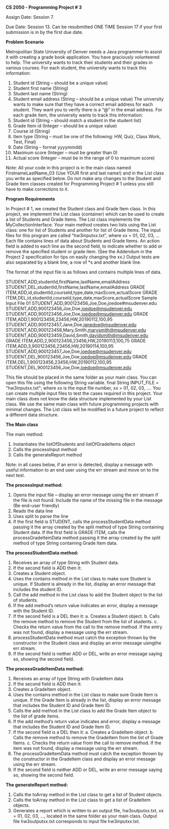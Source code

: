 **CS 2050 - Programming Project # 3**

Assign Date: Session 7.

Due Date:  Session 13. Can be resubmitted ONE TIME Session 17 if your first submission is in by the first due date.

**Problem Scenario**


Metropolitan State University of Denver needs a Java programmer to assist it with creating a grade book application. You have graciously volunteered to help. The university wants to track their students and their grades in various courses. For each student, the university wants to track this information:
1.	Student id (String – should be a unique value)
2.	Student first name (String)
3.	Student last name (String)
4.	Student email address (String – should be a unique value)
The university wants to make sure that they have a correct email address for each student. They want you to verify there is a “@” in the email address.
For each grade item, the university wants to track this information:
1.	Student id (String – should match a student in the student list)
2.	Grade Item id (Integer – should be a unique value)
3.	Course id (String)
4.	Item type (String – must be one of the following: HW, Quiz, Class Work, Test, Final)
5.	Date (String – format yyyymmdd)
6.	Maximum score (Integer – must be greater than 0)
7.	Actual score (Integer – must be in the range of 0 to maximum score)

Note: All your code in this project is in the main class named
	FirstnameLastName_03	(Use YOUR first and last name!)
and in the List class you write as specified below. Do not make any changes to the Student and Grade Item classes created for Programming Project # 1 unless you still have to make corrections to it.

**Program Requirements**

In Project # 1, we created the Student class and Grade Item class.  In this project, we implement the List class (container) which can be used to create a list of Students and Grade Items.
The List class implements the MyCollectionInterface. Your main method creates two lists using the List class: one for list of Students and another for list of Grade Items.
The input files for this program are called “hw3inputxx.txt”, where xx = 01, 02, 03, … Each file contains lines of data about Students and Grade Items. An action field is added to each line as the second field, to indicate whether to add or remove the specified student or grade item. (See the Addendum in the Project 2 specification for tips on easily changing the xx.) Output tests are also separated by a blank line, a row of *s and another blank line.

The format of the input file is as follows and contains multiple lines of data.

STUDENT,ADD,studentId,firstName,lastName,emailAddress
STUDENT,DEL,studentId,firstName,lastName,emailAddress
GRADE ITEM,ADD,id,studentId,courseId,type,date,maxScore,actualScore
GRADE ITEM,DEL,id,studentId,courseId,type,date,maxScore,actualScore
Sample Input File 01
STUDENT,ADD,900123456,Joe,Doe,joedoe#msudenver.edu
STUDENT,ADD,900123456,Joe,Doe,joedoe@msudenver.edu
STUDENT,ADD,900123456,Joe,Doe,joedoe@msudenver.edu
GRADE ITEM,ADD,1,900123456,23456,HW,20190112,100,95
STUDENT,ADD,900123457,Jane,Doe,janedoe@msudenver.edu
STUDENT,ADD,900123458,Mary,Smith,marysmith@msudenver.edu
STUDENT,ADD,900123459,David,Smith,davidsmith@msudenver.edu
GRADE ITEM,ADD,2,900123456,23456,HW,20190113,100,75
GRADE ITEM,ADD,3,900123456,23456,HW,20190114,100,95
STUDENT,ADD,900123457,Joe,Doe,joedoe@msudenver.edu
STUDENT,DEL,900123456,Joe,Doe,joedoe@msudenver.edu
GRADE ITEM,DEL,1,900123456,23456,HW,20190112,100,95
STUDENT,DEL,900123456,Joe,Doe,joedoe@msudenver.edu

This file should be placed in the same folder as your main class. You can open this file using the following String variable.
final String INPUT_FILE = "hw3inputxx.txt";
where xx is the input file number, xx = 01, 02, 03, …. You can create multiple input files to test the cases required in this project.
Your main class does not know the data structure implemented by your List class. We use the same main class with future programming projects with minimal changes. The List class will be modified in a future project to reflect a different data structure.


**The Main class**


The main method:
1.	Instantiates the listOfStudents and listOfGradeItems object
2.	Calls the processInput method
3.	Calls the generateReport method

Note: in all cases below, if an error is detected, display a message with useful information to an end user using the err stream and move on to the next test.


**The processInput method:**


1.	Opens the input file – display an error message using the err stream if the file is not found. Include the name of the missing file in the message (Be end-user friendly)
2.	Reads the data line
3.	Uses split to parse the line
4.	If the first field is STUDENT, calls the processStudentData method passing it the array created by the split method of type String containing Student data. If the first field is GRADE ITEM, calls the processGradeItemData method passing it the array created by the split method of type String containing Grade Item data.


**The processStudentData method:**


1.	Receives an array of type String with Student data.
2.	If the second field is ADD then it:
3.	Creates a Student object.
4.	Uses the contains method in the List class to make sure Student is unique. If Student is already in the list, display an error message that includes the student ID.
5.	Call the add method in the List class to add the Student object to the list of students.
6.	If the add method’s return value indicates an error, display a message with the Student ID.
7.	If the second field is a DEL then it:
	a.	Creates a Student object.
	b.	Calls the remove method to remove the Student from the list of students.
	c.	Checks the return value from the call to the remove method. If the entry was not found, display a message using the 			err stream.
8.	processStudentData method must catch the exception thrown by the constructor in the Student class and display an error 		message usingthe  err stream.
9.	If the second field is neither ADD or DEL, write an error message saying so, showing the second field.



**The processGradeItemData method:**


1.	Receives an array of type String with GradeItem data
2.	If the second field is ADD then it:
3.	Creates a GradeItem object.
4.	Uses the contains method in the List class to make sure Grade Item is unique. If the Grade Item is already in the list, 		display an error message that includes the Student ID and Grade Item ID.
5.	Calls the add method in the List class to add the Grade Item object to the list of grade items.
6.	If the add method’s return value indicates and error, display a message that includes the Student ID and Grade Item ID.
7.	If the second field is a DEL then it:
	a.	Creates a GradeItem object.
	b.	Calls the remove method to remove the GradeItem from the list of Grade Items.
	c.	Checks the return value from the call to remove method. If the item was not found, display a message using the err 			stream.
8.	The processGradeItemData method must catch the exception thrown by the constructor in the GradeItem class and display an 		error message using the err stream.
9.	If the second field is neither ADD or DEL, write an error message saying so, showing the second field.



**The generateReport method:**


1.	Calls the toArray method in the List class to get a list of Student objects.
2.	Calls the toArray method in the List class to get a list of GradeItem objects.
3.	Generates a report which is written to an output file, hw3outputxx.txt, xx = 01, 02, 03, …, located in the same folder as 	your main class. Output file hw3outputxx.txt corresponds to input file hw3inputxx.txt.
